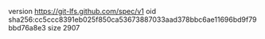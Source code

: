 version https://git-lfs.github.com/spec/v1
oid sha256:cc5ccc8391eb025f850ca53673887033aad378bbc6ae11696bd9f79bbd76a8e3
size 2907

